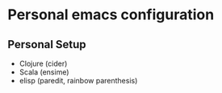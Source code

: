 # Personal emacs configuration

## Personal Setup
* Clojure (cider)
* Scala (ensime)
* elisp (paredit, rainbow parenthesis)

